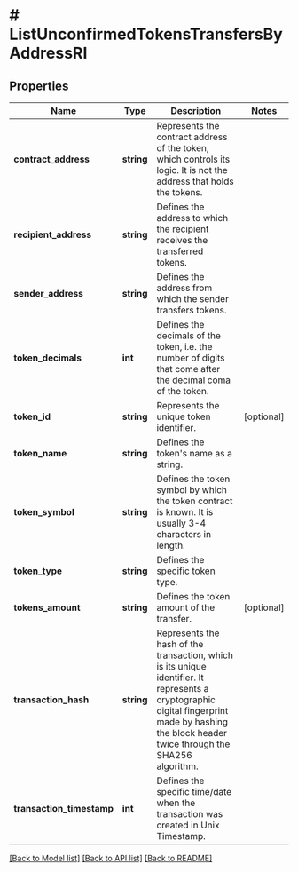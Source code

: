 # # ListUnconfirmedTokensTransfersByAddressRI

## Properties

Name | Type | Description | Notes
------------ | ------------- | ------------- | -------------
**contract_address** | **string** | Represents the contract address of the token, which controls its logic. It is not the address that holds the tokens. |
**recipient_address** | **string** | Defines the address to which the recipient receives the transferred tokens. |
**sender_address** | **string** | Defines the address from which the sender transfers tokens. |
**token_decimals** | **int** | Defines the decimals of the token, i.e. the number of digits that come after the decimal coma of the token. |
**token_id** | **string** | Represents the unique token identifier. | [optional]
**token_name** | **string** | Defines the token&#39;s name as a string. |
**token_symbol** | **string** | Defines the token symbol by which the token contract is known. It is usually 3-4 characters in length. |
**token_type** | **string** | Defines the specific token type. |
**tokens_amount** | **string** | Defines the token amount of the transfer. | [optional]
**transaction_hash** | **string** | Represents the hash of the transaction, which is its unique identifier. It represents a cryptographic digital fingerprint made by hashing the block header twice through the SHA256 algorithm. |
**transaction_timestamp** | **int** | Defines the specific time/date when the transaction was created in Unix Timestamp. |

[[Back to Model list]](../../README.md#models) [[Back to API list]](../../README.md#endpoints) [[Back to README]](../../README.md)
